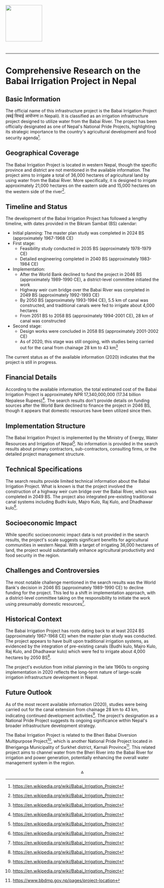 <img src="https://r2cdn.perplexity.ai/pplx-full-logo-primary-dark%402x.png" class="logo" width="120"/>

# 

---

# Comprehensive Research on the Babai Irrigation Project in Nepal

## Basic Information

The official name of this infrastructure project is the Babai Irrigation Project (बबई सिचाई आयोजना in Nepali). It is classified as an irrigation infrastructure project designed to utilize water from the Babai River. The project has been officially designated as one of Nepal's National Pride Projects, highlighting its strategic importance to the country's agricultural development and food security agenda[^1].

## Geographical Coverage

The Babai Irrigation Project is located in western Nepal, though the specific province and district are not mentioned in the available information. The project aims to irrigate a total of 36,000 hectares of agricultural land by using water from the Babai River. More specifically, it is designed to irrigate approximately 21,000 hectares on the eastern side and 15,000 hectares on the western side of the river[^1].

## Timeline and Status

The development of the Babai Irrigation Project has followed a lengthy timeline, with dates provided in the Bikram Sambat (BS) calendar:

- Initial planning: The master plan study was completed in 2024 BS (approximately 1967-1968 CE)
- First stage:
    - Feasibility study conducted in 2035 BS (approximately 1978-1979 CE)
    - Detailed engineering completed in 2040 BS (approximately 1983-1984 CE)
- Implementation:
    - After the World Bank declined to fund the project in 2046 BS (approximately 1989-1990 CE), a district-level committee initiated the work
    - Highway weir cum bridge over the Babai River was completed in 2049 BS (approximately 1992-1993 CE)
    - By 2050 BS (approximately 1993-1994 CE), 5.5 km of canal was constructed, and traditional canals were fed to irrigate about 4,000 hectares
    - From 2051 BS to 2058 BS (approximately 1994-2001 CE), 28 km of canal was constructed
- Second stage:
    - Design works were concluded in 2058 BS (approximately 2001-2002 CE)
    - As of 2020, this stage was still ongoing, with studies being carried out for the canal from chainage 28 km to 43 km[^1]

The current status as of the available information (2020) indicates that the project is still in progress.

## Financial Details

According to the available information, the total estimated cost of the Babai Irrigation Project is approximately NPR 17,340,000,000 (17.34 billion Nepalese Rupees)[^1]. The search results don't provide details on funding sources after the World Bank declined to finance the project in 2046 BS, though it appears that domestic resources have been utilized since then.

## Implementation Structure

The Babai Irrigation Project is implemented by the Ministry of Energy, Water Resources and Irrigation of Nepal[^1]. No information is provided in the search results about primary contractors, sub-contractors, consulting firms, or the detailed project management structure.

## Technical Specifications

The search results provide limited technical information about the Babai Irrigation Project. What is known is that the project involved the construction of a highway weir cum bridge over the Babai River, which was completed in 2049 BS. The project also integrated pre-existing traditional canal systems including Budhi kulo, Majro Kulo, Raj Kulo, and Dhadhawar kulo[^1].

## Socioeconomic Impact

While specific socioeconomic impact data is not provided in the search results, the project's scale suggests significant benefits for agricultural communities in western Nepal. With a target of irrigating 36,000 hectares of land, the project would substantially enhance agricultural productivity and food security in the region.

## Challenges and Controversies

The most notable challenge mentioned in the search results was the World Bank's decision in 2046 BS (approximately 1989-1990 CE) to decline funding for the project. This led to a shift in implementation approach, with a district-level committee taking on the responsibility to initiate the work using presumably domestic resources[^1].

## Historical Context

The Babai Irrigation Project has roots dating back to at least 2024 BS (approximately 1967-1968 CE) when the master plan study was conducted. The project appears to have built upon traditional irrigation systems, as evidenced by the integration of pre-existing canals (Budhi kulo, Majro Kulo, Raj Kulo, and Dhadhawar kulo) which were fed to irrigate about 4,000 hectares by 2050 BS[^1].

The project's evolution from initial planning in the late 1960s to ongoing implementation in 2020 reflects the long-term nature of large-scale irrigation infrastructure development in Nepal.

## Future Outlook

As of the most recent available information (2020), studies were being carried out for the canal extension from chainage 28 km to 43 km, indicating continued development activities[^1]. The project's designation as a National Pride Project suggests its ongoing significance within Nepal's broader infrastructure development strategy.

The Babai Irrigation Project is related to the Bheri Babai Diversion Multipurpose Project[^1], which is another National Pride Project located in Bheriganga Municipality of Surkhet district, Karnali Province[^2]. This related project aims to channel water from the Bheri River into the Babai River for irrigation and power generation, potentially enhancing the overall water management system in the region.

<div style="text-align: center">⁂</div>

[^1]: https://en.wikipedia.org/wiki/Babai_Irrigation_Project

[^2]: https://www.bbdmp.gov.np/pages/project-location

[^3]: https://siktaip.dwri.gov.np/officeDetail/SalientFeatures?language=en

[^4]: https://en.wikipedia.org/wiki/Sunkoshi_Marin_Diversion_Project

[^5]: https://kathmandupost.com/sudurpaschim-province/2022/06/28/testing-of-third-phase-of-mahakali-irrigation-canal-begins

[^6]: https://documents.worldbank.org/en/publication/documents-reports/documentdetail/556251468291042705/nepal-babai-irrigation-engineering-project

[^7]: http://www.nepalenergyforum.com/national-pride-project-bheri-babai-multipurpose-diversion-projects-dam-construction-underway-in-surkhet/

[^8]: https://documents.worldbank.org/en/publication/documents-reports/documentdetail/666561468060279518/nepal-babai-irrigation-engineering-project

[^9]: https://dwri.gov.np/rastriya-gaurav-ayojan

[^10]: http://www.babaiip.gov.np

[^11]: https://moewri.gov.np

[^12]: https://www.academia.edu/33762117/FACTORS_AND_IMPACT_OF_PARTICIPATION_ON_THE_OPERATION_AND_MAINTENANCE_OF_AN_IRRIGATION_SYSTEM_IN_NEPAL_A_CASE_STUDY_OF_THE_BABAI_IRRIGATION_PROJECT

[^13]: https://myrepublica.nagariknetwork.com/news/sikta-canal-damaged-at-over-100-places/?categoryId=81

[^14]: https://www.hilarispublisher.com/open-access/a-review-of-issues-associated-with-the-construction-of-irrigation-project-with-special-focus-on-sikta-irrigation-project.pdf

[^15]: https://english.ratopati.com/story/11029

[^16]: https://myrepublica.nagariknetwork.com/news/breakage-of-sikta-project-s-main-canal-cause-havoc

[^17]: https://kathmandupost.com/national/2022/06/24/sikta-a-project-in-making-for-over-15-years-with-more-controversy-than-progress

[^18]: https://ne.wikipedia.org/wiki/सिक्टा_सिँचाइ_आयोजना

[^19]: https://www.urjakhabar.com/en/news/1102553919

[^20]: https://member.neanepal.org.np/uploads/downloads/file_JxXhmtCi9arlgAaEbQEb.pdf

[^21]: https://www.myrepublica.nagariknetwork.com/news/progress-of-sunkoshi-marine-diversion-multipurpose-project-dam-construction-65-59.html

[^22]: https://kathmandupost.com/money/2023/04/24/payment-issue-likely-to-impact-sunkoshi-marin-diversion-multipurpose-project

[^23]: https://dwri.gov.np/gallery/sunkoshi-marin-diversion-multipurpose-project-sindhuli-2077-12-19

[^24]: https://www.urjakhabar.com/en/news/071160287

[^25]: https://kathmandupost.com/money/2019/12/26/sunkoshi-marin-diversion-multipurpose-project-gathers-steam

[^26]: https://ekantipur.com/en/business/2024/04/20/sunkosi-marin-diversion-110-meters-left-to-dig-the-tunnel-19-11.html

[^27]: https://www.dwri.gov.np/iwrmp/images/BenchMarking/BM_MISII.pdf

[^28]: https://www.nepjol.info/index.php/EJDI/article/view/11854/9651

[^29]: https://myrepublica.nagariknetwork.com/news/mahakali-irrigation-third-phase-water-released-for-testing-main-canal/?categoryId=81

[^30]: https://english.khabarhub.com/2025/24/439013/

[^31]: https://iwaponline.com/wp/article/22/4/658/74734/Mahakali-Treaty-delay-in-implementation-and

[^32]: https://www.tandfonline.com/doi/full/10.1080/02508060.2024.2447655?src=

[^33]: https://publications.iwmi.org/pdf/H011549.pdf

[^34]: https://dwri.gov.np/iwrmp/images/BoundaryMap/Mahakali/stage_II/2.pdf

[^35]: https://myrepublica.nagariknetwork.com/news/mahakali-irrigation-project-sees-only-22-percent-physical-progress-in-18-years

[^36]: https://dwri.gov.np/list-of-projects-programmes/babai-irrigation-project-bardiya-2077-11-10

[^37]: https://www.bbdmp.gov.np/pages/about-project

[^38]: https://en.wikipedia.org/wiki/Bheri_Babai_Diversion_Multipurpose_Project

[^39]: https://kathmandupost.com/money/2024/03/10/babai-irrigation-project-faces-delays-again

[^40]: https://janatakojalavidhyut.gov.np/project/bheri-babai-diversion?lan=en

[^41]: https://en.wikipedia.org/wiki/National_Pride_Projects

[^42]: https://thehimalayantimes.com/business/dispersive-soil-affects-sikta-irrigation-project

[^43]: https://aawaajnews.com/social-development-news/sikta-irrigation-project-progress-challenges-and-the-road-ahead/

[^44]: https://risingnepaldaily.com/news/41097

[^45]: https://en.wikipedia.org/wiki/Sikta_Irrigation_Project

[^46]: https://kathmandupost.com/national/2018/10/14/probe-questions-consultants-role-in-sikta-canal-collapse

[^47]: https://myrepublica.nagariknetwork.com/news/sikta-irrigation-project-starts-supplying-water-to-fields

[^48]: https://risingnepaldaily.com/news/54849

[^49]: https://www.myrepublica.nagariknetwork.com/news/sunkoshi-marin-diversion-project-s-tunnel-construction-nears-completion-breakthrough-scheduled-for-may-8

[^50]: https://cemsoj.wordpress.com/2021/01/18/indigenous-majhi-and-local-communities-affected-by-sunkoshi-marin-diversion-multipurpose-project-submit-13-point-demands-to-the-local-authorities/

[^51]: https://smdmp.gov.np

[^52]: https://www.myrepublica.nagariknetwork.com/news/sunkoshi-marin-diversion-achieves-breakthrough

[^53]: https://www.waterpowermagazine.com/news/breakthrough-achieved-at-sunkoshi-marin-diversion-multipurpose-projects-headrace-tunnel-11756217/

[^54]: https://nepjol.info/index.php/scitech/article/download/60466/45178/178419

[^55]: https://www.tunnel-online.info/en/artikel/sunkoshi-marin-diversion-multipurpose-project-tbm-breaks-through-11-months-early-in-nepal-4173103.html

[^56]: https://publications.iwmi.org/pdf/H023928.pdf

[^57]: https://www.spotlightnepal.com/2023/07/07/mahakali-irrigation-project-test-main-canal-releasing-water/

[^58]: https://english.corporatekhabar.com/mahakali-irrigation-project-achieves-only-22-percent-physical-progress-in-18-years/

[^59]: https://dwri.gov.np/iwrmp/images/COP/COP_MISI.pdf

[^60]: https://nepalrivers.net/mahakali-river-system/

[^61]: https://en.wikipedia.org/wiki/Mahakali_Irrigation_Project

